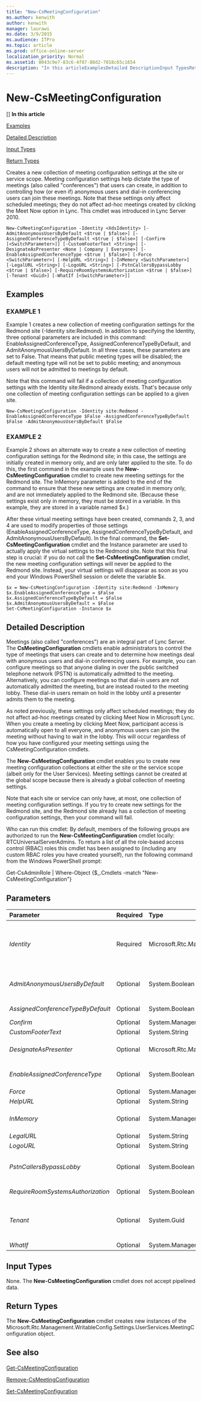 ```yaml
---
title: "New-CsMeetingConfiguration"
ms.author: kenwith
author: kenwith
manager: laurawi
ms.date: 3/9/2015
ms.audience: ITPro
ms.topic: article
ms.prod: office-online-server
localization_priority: Normal
ms.assetid: 0043c9e7-83c6-4f07-88d2-7018c65c1654
description: "In this articleExamplesDetailed DescriptionInput TypesReturn Types"
---
```


# New-CsMeetingConfiguration
[]
 **In this article**
  
[Examples](#sectionSection0)
  
[Detailed Description](#sectionSection1)
  
[Input Types](#sectionSection2)
  
[Return Types](#sectionSection3)
  
Creates a new collection of meeting configuration settings at the site or service scope. Meeting configuration settings help dictate the type of meetings (also called "conferences") that users can create, in addition to controlling how (or even if) anonymous users and dial-in conferencing users can join these meetings. Note that these settings only affect scheduled meetings; they do not affect ad-hoc meetings created by clicking the Meet Now option in Lync. This cmdlet was introduced in Lync Server 2010.
  
```
New-CsMeetingConfiguration -Identity <XdsIdentity> [-AdmitAnonymousUsersByDefault <$true | $false>] [-AssignedConferenceTypeByDefault <$true | $false>] [-Confirm [<SwitchParameter>]] [-CustomFooterText <String>] [-DesignateAsPresenter <None | Company | Everyone>] [-EnableAssignedConferenceType <$true | $false>] [-Force <SwitchParameter>] [-HelpURL <String>] [-InMemory <SwitchParameter>] [-LegalURL <String>] [-LogoURL <String>] [-PstnCallersBypassLobby <$true | $false>] [-RequireRoomSystemsAuthorization <$true | $false>] [-Tenant <Guid>] [-WhatIf [<SwitchParameter>]]

```

## Examples
<a name="sectionSection0"> </a>

### EXAMPLE 1

Example 1 creates a new collection of meeting configuration settings for the Redmond site (-Identity site:Redmond). In addition to specifying the Identity, three optional parameters are included in this command: EnableAssignedConferenceType, AssignedConferenceTypeByDefault, and AdmitAnonymousUsersByDefault. In all three cases, these parameters are set to False. That means that public meeting types will be disabled; the default meeting type will not be set to public meeting; and anonymous users will not be admitted to meetings by default.
  
Note that this command will fail if a collection of meeting configuration settings with the Identity site:Redmond already exists. That's because only one collection of meeting configuration settings can be applied to a given site.
  
```
New-CsMeetingConfiguration -Identity site:Redmond -EnableAssignedConferenceType $False -AssignedConferenceTypeByDefault $False -AdmitAnonymousUsersByDefault $False
```

### EXAMPLE 2

Example 2 shows an alternate way to create a new collection of meeting configuration settings for the Redmond site; in this case, the settings are initially created in memory only, and are only later applied to the site. To do this, the first command in the example uses the **New-CsMeetingConfiguration** cmdlet to create new meeting settings for the Redmond site. The InMemory parameter is added to the end of the command to ensure that these new settings are created in memory only, and are not immediately applied to the Redmond site. (Because these settings exist only in memory, they must be stored in a variable. In this example, they are stored in a variable named $x.) 
  
After these virtual meeting settings have been created, commands 2, 3, and 4 are used to modify properties of those settings (EnableAssignedConferenceType, AssignedConferenceTypeByDefault, and AdmitAnonymousUsersByDefault). In the final command, the **Set-CsMeetingConfiguration** cmdlet and the Instance parameter are used to actually apply the virtual settings to the Redmond site. Note that this final step is crucial: if you do not call the **Set-CsMeetingConfiguration** cmdlet, the new meeting configuration settings will never be applied to the Redmond site. Instead, your virtual settings will disappear as soon as you end your Windows PowerShell session or delete the variable $x. 
  
```
$x = New-CsMeetingConfiguration -Identity site:Redmond -InMemory
$x.EnableAssignedConferenceType = $False 
$x.AssignedConferenceTypeByDefault = $False 
$x.AdmitAnonymousUsersByDefault = $False
Set-CsMeetingConfiguration -Instance $x
```

## Detailed Description
<a name="sectionSection1"> </a>

Meetings (also called "conferences") are an integral part of Lync Server. The **CsMeetingConfiguration** cmdlets enable administrators to control the type of meetings that users can create and to determine how meetings deal with anonymous users and dial-in conferencing users. For example, you can configure meetings so that anyone dialing in over the public switched telephone network (PSTN) is automatically admitted to the meeting. Alternatively, you can configure meetings so that dial-in users are not automatically admitted the meeting, but are instead routed to the meeting lobby. These dial-in users remain on hold in the lobby until a presenter admits them to the meeting. 
  
As noted previously, these settings only affect scheduled meetings; they do not affect ad-hoc meetings created by clicking Meet Now in Microsoft Lync. When you create a meeting by clicking Meet Now, participant access is automatically open to all everyone, and anonymous users can join the meeting without having to wait in the lobby. This will occur regardless of how you have configured your meeting settings using the CsMeetingConfiguration cmdlets.
  
The **New-CsMeetingConfiguration** cmdlet enables you to create new meeting configuration collections at either the site or the service scope (albeit only for the User Services). Meeting settings cannot be created at the global scope because there is already a global collection of meeting settings. 
  
Note that each site or service can only have, at most, one collection of meeting configuration settings. If you try to create new settings for the Redmond site, and the Redmond site already has a collection of meeting configuration settings, then your command will fail.
  
Who can run this cmdlet: By default, members of the following groups are authorized to run the **New-CsMeetingConfiguration** cmdlet locally: RTCUniversalServerAdmins. To return a list of all the role-based access control (RBAC) roles this cmdlet has been assigned to (including any custom RBAC roles you have created yourself), run the following command from the Windows PowerShell prompt: 
  
Get-CsAdminRole | Where-Object {$_.Cmdlets -match "New-CsMeetingConfiguration"}
  
## Parameters
<a name="sectionSection1"> </a>

|**Parameter**|**Required**|**Type**|**Description**|
|:-----|:-----|:-----|:-----|
| _Identity_ <br/> |Required  <br/> |Microsoft.Rtc.Management.Xds.XdsIdentity  <br/> |Unique identifier for the new collection of meeting configuration settings. Meeting configuration settings can only be created at the site or service scope. To create new settings at the site scope, use syntax similar to this: -Identity "site:Redmond". To create new settings at the service scope, use syntax like this: -Identity "service:UserServer:atl-cs-001.litwareinc.com".  <br/> Note that the call to the **New-CsMeetingConfiguration** cmdlet will fail if the specified site or service already has a collection of meeting configuration settings.  <br/> |
| _AdmitAnonymousUsersByDefault_ <br/> |Optional  <br/> |System.Boolean  <br/> |Determines whether meetings will, by default, allow attendance by anonymous users (that is, unauthenticated users). Set this value to True if you would like new meetings to allow for attendance by anonymous users by default. Set this value to False if you would prefer that, by default, new meetings do not allow for attendance by anonymous users. The default value is True.  <br/> |
| _AssignedConferenceTypeByDefault_ <br/> |Optional  <br/> |System.Boolean  <br/> |Determines whether new meetings will be configured, by default, as public meetings. Set this value to True to use public meetings by default; set this value to False to use private meetings by default. The default value is True.  <br/> |
| _Confirm_ <br/> |Optional  <br/> |System.Management.Automation.SwitchParameter  <br/> |Prompts you for confirmation before executing the command.  <br/> |
| _CustomFooterText_ <br/> |Optional  <br/> |System.String  <br/> |Text to be used on custom meeting invitations.  <br/> |
| _DesignateAsPresenter_ <br/> |Optional  <br/> |Microsoft.Rtc.Management.WritableConfig.Settings.UserServices.DesignateAsPresenter  <br/> |Indicates which users (besides the meeting organizer) are automatically designated as presenters when they join a meeting. Valid choices are: None; Company; and Everyone. By default, DesignateAsPresenter is set to Company, meaning everyone in your organization has presenter rights the moment they join a meeting.  <br/> |
| _EnableAssignedConferenceType_ <br/> |Optional  <br/> |System.Boolean  <br/> |Indicates whether users are allowed to schedule public meetings. With a public meeting, the conference ID and the meeting link remain consistent each time the meeting is held. With a private meeting, the conference ID and meeting link change from meeting to meeting.  <br/> |
| _Force_ <br/> |Optional  <br/> |System.Management.Automation.SwitchParameter  <br/> |Suppresses the display of any non-fatal error message that might occur when running the command.  <br/> |
| _HelpURL_ <br/> |Optional  <br/> |System.String  <br/> |URL to a website where users can obtain assistance on joining the meeting.  <br/> |
| _InMemory_ <br/> |Optional  <br/> |System.Management.Automation.SwitchParameter  <br/> |Creates an object reference without actually committing the object as a permanent change. If you assign the output of this cmdlet called with this parameter to a variable, you can make changes to the properties of the object reference and then commit those changes by calling this cmdlet's matching Set- cmdlet.  <br/> |
| _LegalURL_ <br/> |Optional  <br/> |System.String  <br/> |URL to a website containing legal information and meeting disclaimers.  <br/> |
| _LogoURL_ <br/> |Optional  <br/> |System.String  <br/> |URL for the image to be used on custom meeting invitations.  <br/> |
| _PstnCallersBypassLobby_ <br/> |Optional  <br/> |System.Boolean  <br/> |Indicates whether users dialing in over a public switched telephone network (PSTN) phone line should automatically be admitted to a meeting. If set to True PSTN callers will automatically be admitted to the meeting. If set to False PSTN callers will initially be routed to the conference lobby. At that point, they will be put on hold until a conference presenter grants them access to the meeting. The default value is True.  <br/> |
| _RequireRoomSystemsAuthorization_ <br/> |Optional  <br/> |System.Boolean  <br/> |When set to True ($True) all users must be authenticated before they can join a meeting using the Lync Room System. The default value is False ($False).  <br/> |
| _Tenant_ <br/> |Optional  <br/> |System.Guid  <br/> |Globally unique identifier (GUID) of the Skype for Business Online tenant account for which the new meeting configuration settings are being created. For example:  <br/> -Tenant "38aad667-af54-4397-aaa7-e94c79ec2308"  <br/> You can return the tenant ID for each of your tenants by running this command:  <br/> Get-CsTenant | Select-Object DisplayName, TenantID  <br/> |
| _WhatIf_ <br/> |Optional  <br/> |System.Management.Automation.SwitchParameter  <br/> |Describes what would happen if you executed the command without actually executing the command.  <br/> |
   
## Input Types
<a name="sectionSection2"> </a>

None. The **New-CsMeetingConfiguration** cmdlet does not accept pipelined data. 
  
## Return Types
<a name="sectionSection3"> </a>

The **New-CsMeetingConfiguration** cmdlet creates new instances of the Microsoft.Rtc.Management.WritableConfig.Settings.UserServices.MeetingConfiguration object. 
  
## See also
<a name="sectionSection3"> </a>

#### 

[Get-CsMeetingConfiguration](get-csmeetingconfiguration.md)
  
[Remove-CsMeetingConfiguration](remove-csmeetingconfiguration.md)
  
[Set-CsMeetingConfiguration](set-csmeetingconfiguration.md)

